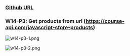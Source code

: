 ### [Github URL](https://github.com/yuwen1213/1112-1N-js-demo-211410740.git)

### W14-P3: Get products from url (https://course-api.com/javascript-store-products)

![w14-p3-1.png](https://hlbovfzvhsftjuylmwlc.supabase.co/storage/v1/object/public/demo-40/md_1N_img/w14-p3-1.png)

![w14-p3-2.png](https://hlbovfzvhsftjuylmwlc.supabase.co/storage/v1/object/public/demo-40/md_1N_img/w14-p3-2.png)
